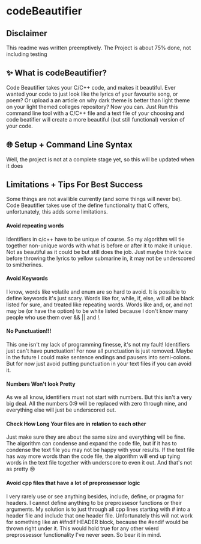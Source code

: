# codeBeautifier

## Disclaimer
This readme was written preemptively. The Project is about 75% done, not including testing

<!-- what the project does, why to use it, examples, how to use it (installation), command line syntax-->
## :sparkles: What is codeBeautifier?


Code Beautifier takes your C/C++ code, and makes it beautiful.
Ever wanted your code to just look like the lyrics of your favourite song,
or poem? Or upload a an article on why dark theme is better than light theme 
on your light themed colleges repository? Now you can. Just Run this command 
line tool with a C/C++ file and a text file of your choosing and code beatifier
will create a more beautiful (but still functional) version of your code.

## :globe_with_meridians: Setup + Command Line Syntax
Well, the project is not at a complete stage yet, so this will be updated when it does


## Limitations + Tips For Best Success
Some things are not availible currently (and some things will never be).
Code Beautifier takes use of the define functionality that C offers, unfortunately,
this adds some limitations.

#### Avoid repeating words
Identifiers in c/c++ have to be unique of course. So my algorithm will tie together non-unique words
with what is before or after it to make it unique. Not as beautiful as it could be but still does the job.
Just maybe think twice before throwing the lyrics to yellow submarine in, it may not be underscored to smitherines.

#### Avoid Keywords
I know, words like volatile and enum are so hard to avoid. It is possible to define keywords it's just scary.
Words like for, while, if, else, will all be black listed for sure, and treated like repeating words. Words like
and, or, and not may be (or have the option) to be white listed because I don't know many people who use them over &&
|| and !.

#### No Punctuation!!!
This one isn't my lack of programming finesse, it's not my fault!
Identifiers just can't have punctuation! For now all punctuation is just removed.
Maybe in the future I could make sentence endings and pausers into semi-colons. But for now
just avoid putting punctuation in your text files if you can avoid it.

#### Numbers Won't look Pretty
As we all know, identifiers must not start with numbers. But this isn't a very big deal.
All the numbers 0:9 will be replaced with zero through nine, and everything else will just be
underscored out.

#### Check How Long Your files are in relation to each other
Just make sure they are about the same size and everything will be fine. The algorithm can condense and expand
the code file, but if it has to condense the text file you may not be happy with your results. If the text file has
way more words than the code file, the algorithm will end up tying words in the text file together with underscore to 
even it out. And that's not as pretty :cry:

#### Avoid cpp files that have a lot of preprossessor logic
I very rarely use or see anything besides, include, define, or pragma for headers.
I cannot define anything to be preprossesor functions or their arguments. My solution is to just through all cpp lines
starting with # into a header file and include that one header file. Unfortunately this will not work for something like an
#ifndif HEADER block, because the #endif would be thrown right under it. This would hold true for any other wierd preprossessor
functionality I've never seen. So bear it in mind.

 

